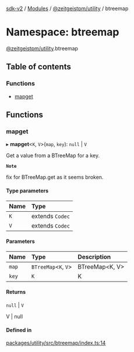 [sdk-v2](../README.md) / [Modules](../modules.md) / [@zeitgeistpm/utility](zeitgeistpm_utility.md) / btreemap

# Namespace: btreemap

[@zeitgeistpm/utility](zeitgeistpm_utility.md).btreemap

## Table of contents

### Functions

- [mapget](zeitgeistpm_utility.btreemap.md#mapget)

## Functions

### mapget

▸ **mapget**<`K`, `V`\>(`map`, `key`): ``null`` \| `V`

Get a value from a BTreeMap for a key.

**`Note`**

fix for BTreeMap.get as it seems broken.

#### Type parameters

| Name | Type |
| :------ | :------ |
| `K` | extends `Codec` |
| `V` | extends `Codec` |

#### Parameters

| Name | Type | Description |
| :------ | :------ | :------ |
| `map` | `BTreeMap`<`K`, `V`\> | BTreeMap<K, V> |
| `key` | `K` | K |

#### Returns

``null`` \| `V`

V | null

#### Defined in

[packages/utility/src/btreemap/index.ts:14](https://github.com/zeitgeistpm/sdk-next/blob/80e59d4/packages/utility/src/btreemap/index.ts#L14)
